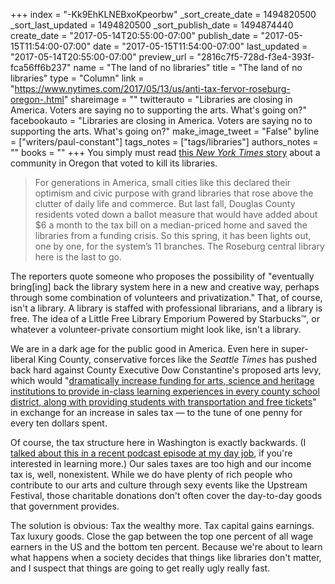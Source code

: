 +++
index = "-Kk9EhKLNEBxoKpeorbw"
_sort_create_date = 1494820500
_sort_last_updated = 1494820500
_sort_publish_date = 1494874440
create_date = "2017-05-14T20:55:00-07:00"
publish_date = "2017-05-15T11:54:00-07:00"
date = "2017-05-15T11:54:00-07:00"
last_updated = "2017-05-14T20:55:00-07:00"
preview_url = "2816c7f5-728d-f3e4-393f-fca56ff6b237"
name = "The land of no libraries"
title = "The land of no libraries"
type = "Column"
link = "https://www.nytimes.com/2017/05/13/us/anti-tax-fervor-roseburg-oregon-.html"
shareimage = ""
twitterauto = "Libraries are closing in America. Voters are saying no to supporting the arts. What's going on?"
facebookauto = "Libraries are closing in America. Voters are saying no to supporting the arts. What's going on?"
make_image_tweet = "False"
byline = ["writers/paul-constant"]
tags_notes = ["tags/libraries"]
authors_notes = ""
books = ""
+++
You simply must read [this *New York Times* story](https://www.nytimes.com/2017/05/13/us/anti-tax-fervor-roseburg-oregon-.html) about a community in Oregon that voted to kill its libraries.

<blockquote>For generations in America, small cities like this declared their optimism and civic purpose with grand libraries that rose above the clutter of daily life and commerce. But last fall, Douglas County residents voted down a ballot measure that would have added about $6 a month to the tax bill on a median-priced home and saved the libraries from a funding crisis. So this spring, it has been lights out, one by one, for the system’s 11 branches. The Roseburg central library here is the last to go.</blockquote>

The reporters quote someone who proposes the possibility of "eventually bring[ing] back the library system here in a new and creative way, perhaps through some combination of volunteers and privatization." That, of course, isn't a library. A library is staffed with professional librarians, and a library is free. The idea of a Little Free Library Emporium Powered by Starbucks™, or whatever a volunteer-private consortium might look like, isn't a library.

We are in a dark age for the public good in America. Even here in super-liberal King County, conservative forces like the *Seattle Times* has pushed back hard against County Executive Dow Constantine's proposed arts levy, which would "[dramatically increase funding for arts, science and heritage institutions to provide in-class learning experiences in every county school district, along with providing students with transportation and free tickets](http://www.kingcounty.gov/elected/executive/constantine/news/release/2017/March/09-access-for-all-ordinance.aspx)" in exchange for an increase in sales tax — to the tune of one penny for every ten dollars spent. 

Of course, the tax structure here in Washington is exactly backwards. (I [talked about this in a recent podcast episode at my day job](https://soundcloud.com/theotherwashington/2-2-washingtons-dirty-little), if you're interested in learning more.) Our sales taxes are too high and our income tax is, well, nonexistent. While we do have plenty of rich people who contribute to our arts and culture through sexy events like the Upstream Festival, those charitable donations don't often cover the day-to-day goods that government provides. 

The solution is obvious: Tax the wealthy more. Tax capital gains earnings. Tax luxury goods. Close the gap between the top one percent of all wage earners in the US and the bottom ten percent. Because we're about to learn what happens when a society decides that things like libraries don't matter, and I suspect that things are going to get really ugly really fast.
